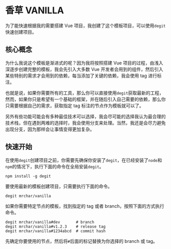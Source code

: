 # 香草 VANILLA

为了能快速根据我的需要搭建 Vue 项目，我创建了这个模板项目，可以使用`degit`快速创建项目。

## 核心概念

为什么我说这个模板是渐进式的呢？因为我将按照搭建 Vue 项目的过程，由浅入深逐步创建完整的模板，我会先引入大多数 Vue 开发者会用到的组件，然后引入某些特别的需求才会用到的依赖，每当添加了关键的依赖，我会使用 tag 进行标注。

也就是说，如果你需要所有的工具，那么你可以直接使用`degit`获取最新的工程，然而，如果你只是希望有一个基础的框架，并在随后引入自己需要的依赖，那么你只需要根据自己的需求，获取指定 tag 标注的节点作为模板就可以了。

另外有些功能可能会有多种最佳技术可以选择，我会尽可能的选择我认为最合理的技术栈，但在遇到两难的选择时，我会使用分支来处理。当然，我还是会尽力避免出现分支，因为那样会让事情变得更加复杂。

## 快速开始

在使用`degit`创建项目之前，你需要先确保你安装了`degit`，在已经安装了`node`和`npm`的情况下，执行下面的命令在全局安装`degit`。

```shell
npm install -g degit
```

要使用最新的模板创建项目，只需要执行下面的命令。

```shell
degit mrchar/vanilla
```

如果你需要特定节点的模板，找到指定的 tag 或者 branch，按照下面的方式执行命令。

```shell
degit mrchar/vanilla#dev       # branch
degit mrchar/vanilla#v1.2.3    # release tag
degit mrchar/vanilla#1234abcd  # commit hash
```

先确定你要使用的节点，然后将`#`后面的标记替换为你选择的 branch 或 tag。
